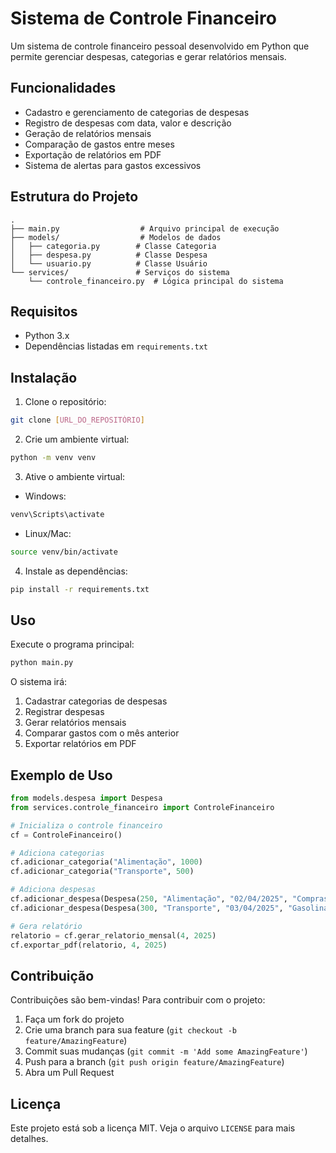 # Sistema de Controle Financeiro

Um sistema de controle financeiro pessoal desenvolvido em Python que permite gerenciar despesas, categorias e gerar relatórios mensais.

## Funcionalidades

- Cadastro e gerenciamento de categorias de despesas
- Registro de despesas com data, valor e descrição
- Geração de relatórios mensais
- Comparação de gastos entre meses
- Exportação de relatórios em PDF
- Sistema de alertas para gastos excessivos

## Estrutura do Projeto

```
.
├── main.py                  # Arquivo principal de execução
├── models/                  # Modelos de dados
│   ├── categoria.py        # Classe Categoria
│   ├── despesa.py          # Classe Despesa
│   └── usuario.py          # Classe Usuário
└── services/               # Serviços do sistema
    └── controle_financeiro.py  # Lógica principal do sistema
```

## Requisitos

- Python 3.x
- Dependências listadas em `requirements.txt`

## Instalação

1. Clone o repositório:
```bash
git clone [URL_DO_REPOSITÓRIO]
```

2. Crie um ambiente virtual:
```bash
python -m venv venv
```

3. Ative o ambiente virtual:
- Windows:
```bash
venv\Scripts\activate
```
- Linux/Mac:
```bash
source venv/bin/activate
```

4. Instale as dependências:
```bash
pip install -r requirements.txt
```

## Uso

Execute o programa principal:
```bash
python main.py
```

O sistema irá:
1. Cadastrar categorias de despesas
2. Registrar despesas
3. Gerar relatórios mensais
4. Comparar gastos com o mês anterior
5. Exportar relatórios em PDF

## Exemplo de Uso

```python
from models.despesa import Despesa
from services.controle_financeiro import ControleFinanceiro

# Inicializa o controle financeiro
cf = ControleFinanceiro()

# Adiciona categorias
cf.adicionar_categoria("Alimentação", 1000)
cf.adicionar_categoria("Transporte", 500)

# Adiciona despesas
cf.adicionar_despesa(Despesa(250, "Alimentação", "02/04/2025", "Compras do mês"))
cf.adicionar_despesa(Despesa(300, "Transporte", "03/04/2025", "Gasolina"))

# Gera relatório
relatorio = cf.gerar_relatorio_mensal(4, 2025)
cf.exportar_pdf(relatorio, 4, 2025)
```

## Contribuição

Contribuições são bem-vindas! Para contribuir com o projeto:

1. Faça um fork do projeto
2. Crie uma branch para sua feature (`git checkout -b feature/AmazingFeature`)
3. Commit suas mudanças (`git commit -m 'Add some AmazingFeature'`)
4. Push para a branch (`git push origin feature/AmazingFeature`)
5. Abra um Pull Request

## Licença

Este projeto está sob a licença MIT. Veja o arquivo `LICENSE` para mais detalhes. 